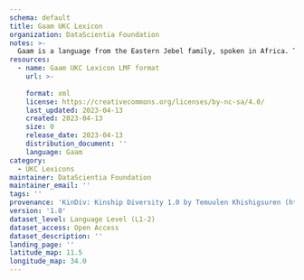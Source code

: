 ```yaml
---
schema: default
title: Gaam UKC Lexicon
organization: DataScientia Foundation
notes: >-
  Gaam is a language from the Eastern Jebel family, spoken in Africa. The UKC Lexicon of Gaam is represented as a lexico-semantic network. It consists of words, word senses, synsets, as well as sense-level and synset-level relationships.
resources:
  - name: Gaam UKC Lexicon LMF format
    url: >-
      
    format: xml
    license: https://creativecommons.org/licenses/by-nc-sa/4.0/
    last_updated: 2023-04-13
    created: 2023-04-13
    size: 0
    release_date: 2023-04-13
    distribution_document: ''
    language: Gaam
category:
  - UKC Lexicons
maintainer: DataScientia Foundation
maintainer_email: ''
tags: ''
provenance: 'KinDiv: Kinship Diversity 1.0 by Temuulen Khishigsuren (http://ukc.disi.unitn.it/index.php/kinship/); Princeton WordNet 2.1 by Princeton University (https://wordnet.princeton.edu)'
version: '1.0'
dataset_level: Language Level (L1-2)
dataset_access: Open Access
dataset_description: ''
landing_page: ''
latitude_map: 11.5
longitude_map: 34.0
---
```

